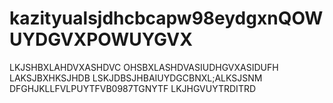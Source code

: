 # kazityualsjdhcbcapw98eydgxnQOWUYDGVXPOWUYGVX
LKJSHBXLAHDVXASHDVC
OHSBXLASHDVASIUDHGVXASIDUFH
LAKSJBXHKSJHDB
LSKJDBSJHBAIUYDGCBNXL;ALKSJSNM
DFGHJKLLFVLPUYTFVB0987TGNYTF
LKJHGVUYTRDITRD
